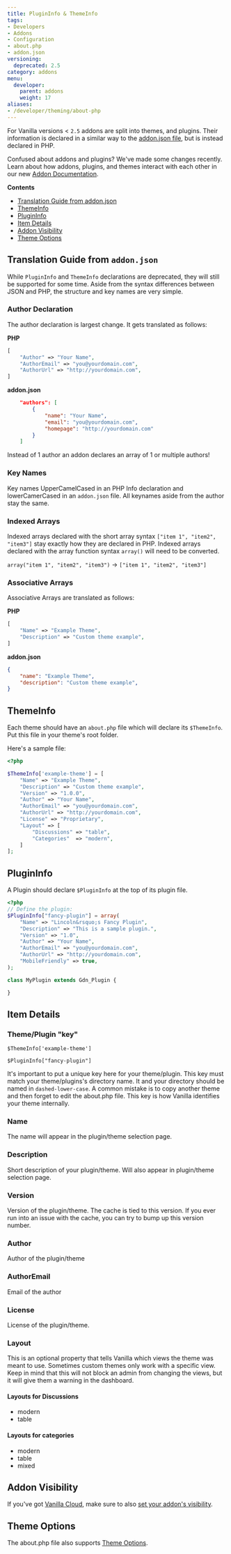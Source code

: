 ```yaml
---
title: PluginInfo & ThemeInfo
tags:
- Developers
- Addons
- Configuration
- about.php
- addon.json
versioning:
  deprecated: 2.5
category: addons
menu:
  developer:
    parent: addons
    weight: 17
aliases:
- /developer/theming/about-php
---
```


For Vanilla versions < `2.5` addons are split into themes, and plugins. Their information is declared in a similar way to the [addon.json file](/developer/addons/addon-info), but is instead declared in PHP.

Confused about addons and plugins? We've made some changes recently. Learn about how addons, plugins, and themes interact with each other in our new [Addon Documentation](/developer/addons/#addons-and-plugins-and-themes-oh-my).

**Contents**

- [Translation Guide from addon.json](#translation-guide-from-addon-json)
- [ThemeInfo](#themeinfo)
- [PluginInfo](#plugininfo)
- [Item Details](#item-details)
- [Addon Visibility](#addon-visibility)
- [Theme Options](#theme-options)

## Translation Guide from `addon.json`

While `PluginInfo` and `ThemeInfo` declarations are deprecated, they will still be supported for some time. Aside from the syntax differences between JSON and PHP, the structure and key names are very simple.

### Author Declaration

The author declaration is largest change. It gets translated as follows:

**PHP**
```php
[
    "Author" => "Your Name",
    "AuthorEmail" => "you@yourdomain.com",
    "AuthorUrl" => "http://yourdomain.com",
]
```

**addon.json**
```json
    "authors": [
        {
            "name": "Your Name",
            "email": "you@yourdomain.com",
            "homepage": "http://yourdomain.com"
        }
    ]
```

Instead of 1 author an addon declares an array of 1 or multiple authors!

### Key Names

Key names UpperCamelCased in an PHP Info declaration and lowerCamerCased in an `addon.json` file. All keynames aside from the author stay the same. 

### Indexed Arrays

Indexed arrays declared with the short array syntax `["item 1", "item2", "item3"]` stay exactly how they are declared in PHP. Indexed arrays declared with the array function syntax `array()` will need to be converted.

`array("item 1", "item2", "item3")` -> `["item 1", "item2", "item3"]`

### Associative Arrays

Associative Arrays are translated as follows:

**PHP**
```php
[
    "Name" => "Example Theme",
    "Description" => "Custom theme example",
]
```

**addon.json**
```json
{
    "name": "Example Theme",
    "description": "Custom theme example",
}
```

## ThemeInfo

Each theme should have an `about.php` file which will declare its `$ThemeInfo`. Put this file in your theme's root folder.

Here's a sample file:

```php
<?php

$ThemeInfo['example-theme'] = [
    "Name" => "Example Theme",
    "Description" => "Custom theme example",
    "Version" => "1.0.0",
    "Author" => "Your Name",
    "AuthorEmail" => "you@yourdomain.com",
    "AuthorUrl" => "http://yourdomain.com",
    "License" => "Proprietary",
    "Layout" => [
        "Discussions" => "table",
        "Categories"  => "modern",
    ]
];
```

## PluginInfo

A Plugin should declare `$PluginInfo` at the top of its plugin file.

```php
<?php
// Define the plugin:
$PluginInfo["fancy-plugin"] = array(
    "Name" => "Lincoln&rsquo;s Fancy Plugin",
    "Description" => "This is a sample plugin.",
    "Version" => "1.0",
    "Author" => "Your Name",
    "AuthorEmail" => "you@yourdomain.com",
    "AuthorUrl" => "http://yourdomain.com",
    "MobileFriendly" => true,
);

class MyPlugin extends Gdn_Plugin {

}
```

## Item Details

### Theme/Plugin "key"

```
$ThemeInfo['example-theme']

$PluginInfo["fancy-plugin"]
```

It's important to put a unique key here for your theme/plugin. This key must match your theme/plugins's directory name. It and your directory should be named in `dashed-lower-case`. A common mistake is to copy another theme and then forget to edit the about.php file. This key is how Vanilla identifies your theme internally.

### Name
The name will appear in the plugin/theme selection page.

### Description
Short description of your plugin/theme. Will also appear in plugin/theme selection page.

### Version
Version of the plugin/theme. The cache is tied to this version. If you ever run into an issue with the cache, you can try to bump up this version number.

### Author
Author of the plugin/theme

### AuthorEmail
Email of the author

### License
License of the plugin/theme.

### Layout
This is an optional property that tells Vanilla which views the theme was meant to use. Sometimes custom themes only work with a specific view. Keep in mind that this will not block an admin from changing the views, but it will give them a warning in the dashboard.

#### Layouts for Discussions

  * modern
  * table

#### Layouts for categories

  * modern
  * table
  * mixed

## Addon Visibility
If you've got [Vanilla Cloud](http://vanillaforums.com), make sure to also [set your addon's visibility](/developer/addons/addon-visibility).

## Theme Options

The about.php file also supports [Theme Options](/developer/addons/theme-options).
